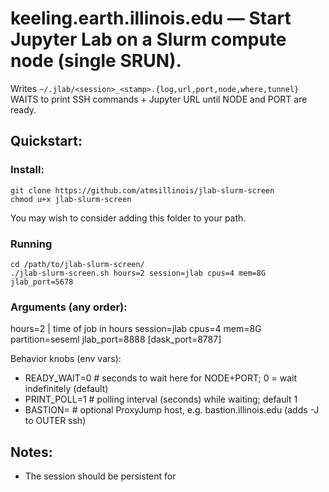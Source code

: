 # keeling.earth.illinois.edu — Start Jupyter Lab on a Slurm compute node (single SRUN).
Writes `~/.jlab/<session>_<stamp>.{log,url,port,node,where,tunnel}`
WAITS to print SSH commands + Jupyter URL until NODE and PORT are ready.

## Quickstart:

### Install:
```
git clone https://github.com/atmsillinois/jlab-slurm-screen
chmod u+x jlab-slurm-screen
```
You may wish to consider adding this folder to your path.

### Running
```
cd /path/to/jlab-slurm-screen/
./jlab-slurm-screen.sh hours=2 session=jlab cpus=4 mem=8G jlab_port=5678
```

### Arguments (any order):

hours=2   |   time of job in hours
session=jlab 
cpus=4 
mem=8G 
partition=seseml 
jlab_port=8888 
[dask_port=8787]

Behavior knobs (env vars):
-   READY_WAIT=0   # seconds to wait here for NODE+PORT; 0 = wait indefinitely (default)
-   PRINT_POLL=1   # polling interval (seconds) while waiting; default 1
-   BASTION=       # optional ProxyJump host, e.g. bastion.illinois.edu (adds -J to OUTER ssh)

## Notes:
- The session should be persistent for 